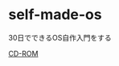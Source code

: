 # self-made-os

30日でできるOS自作入門をする

[CD-ROM](https://book.mynavi.jp/supportsite/detail/4839919844.html)

